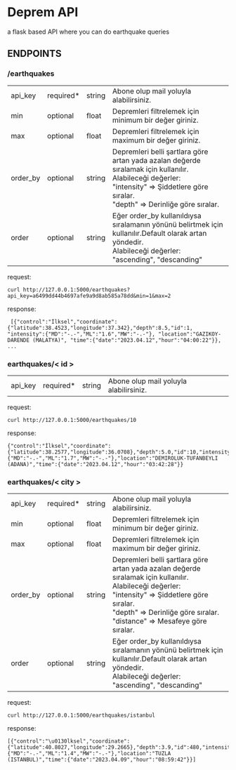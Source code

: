 # Deprem API
a flask based API where you can do earthquake queries 



## ENDPOINTS

### /earthquakes

<table>
                    <tr>
                        <td>api_key</td>
                        <td>required*</td>
                        <td>string</td>
                        <td>Abone olup mail yoluyla alabilirsiniz.</td>
                    </tr>
                    <tr>
                        <td>min</td>
                        <td>optional</td>
                        <td>float</td>
                        <td>Depremleri filtrelemek için minimum bir değer giriniz.</td>
                    </tr>
                    <tr>
                        <td>max</td>
                        <td>optional</td>
                        <td>float</td>
                        <td>Depremleri filtrelemek için maximum bir değer giriniz.</td>
                    </tr>
                    <tr>
                        <td>order_by</td>
                        <td>optional</td>
                        <td>string</td>
                        <td>Depremleri belli şartlara göre artan yada azalan değerde sıralamak için kullanılır.<br>
                            Alabileceği değerler: <br> "intensity" => Şiddetlere göre sıralar. <br> "depth" => Derinliğe
                            göre sıralar.
                        </td>
                    </tr>
                    <tr>
                        <td>order</td>
                        <td>optional</td>
                        <td>string</td>
                        <td>Eğer order_by kullanıldıysa sıralamanın yönünü belirtmek için kullanılır.Default olarak
                            artan yöndedir. <br> Alabileceği değerler: <br> "ascending", "descanding"

</td>
</tr>
</table>

request:
```
curl http://127.0.0.1:5000/earthquakes?api_key=a6499dd44b4697afe9a9d8ab585a78dd&min=1&max=2
```
response:
```
 [{"control":"İlksel","coordinate":{"latitude":38.4523,"longitude":37.342},"depth":8.5,"id":1, "intensity":{"MD":"-.-","ML":"1.6","MW":"-.-"}, "location":"GAZIKOY-DARENDE (MALATYA)", "time":{"date":"2023.04.12","hour":"04:00:22"}}, ...
```

### earthquakes/< id >


<table>
                    <tr>
                        <td>api_key</td>
                        <td>required*</td>
                        <td>string</td>
                        <td>Abone olup mail yoluyla alabilirsiniz.</td>
                    </tr>
</table>

request:
```
curl http://127.0.0.1:5000/earthquakes/10
```

response:
```
{"control":"İlksel","coordinate":{"latitude":38.2577,"longitude":36.0708},"depth":5.0,"id":10,"intensity":{"MD":"-.-","ML":"1.7","MW":"-.-"},"location":"DEMIROLUK-TUFANBEYLI (ADANA)","time":{"date":"2023.04.12","hour":"03:42:28"}}

```

### earthquakes/< city >

<table>
                    <tr>
                        <td>api_key</td>
                        <td>required*</td>
                        <td>string</td>
                        <td>Abone olup mail yoluyla alabilirsiniz.</td>
                    </tr>
                    <tr>
                        <td>min</td>
                        <td>optional</td>
                        <td>float</td>
                        <td>Depremleri filtrelemek için minimum bir değer giriniz.</td>
                    </tr>
                    <tr>
                        <td>max</td>
                        <td>optional</td>
                        <td>float</td>
                        <td>Depremleri filtrelemek için maximum bir değer giriniz.</td>
                    </tr>
                    <tr>
                        <td>order_by</td>
                        <td>optional</td>
                        <td>string</td>
                        <td>Depremleri belli şartlara göre artan yada azalan değerde sıralamak için kullanılır.<br>
                            Alabileceği değerler: <br> "intensity" => Şiddetlere göre sıralar. <br> "depth" => Derinliğe
                            göre sıralar. <br> "distance" => Mesafeye göre sıralar.
                        </td>
                    </tr>
                    <tr>
                        <td>order</td>
                        <td>optional</td>
                        <td>string</td>
                        <td>Eğer order_by kullanıldıysa sıralamanın yönünü belirtmek için kullanılır.Default olarak
                            artan yöndedir. <br> Alabileceği değerler: <br> "ascending", "descanding"

</td>
</tr>
</table>

request:
```
curl http://127.0.0.1:5000/earthquakes/istanbul
```
response:
```
[{"control":"\u0130lksel","coordinate":{"latitude":40.8027,"longitude":29.2665},"depth":3.9,"id":480,"intensity":{"MD":"-.-","ML":"1.4","MW":"-.-"},"location":"TUZLA (ISTANBUL)","time":{"date":"2023.04.09","hour":"08:59:42"}}]
```

